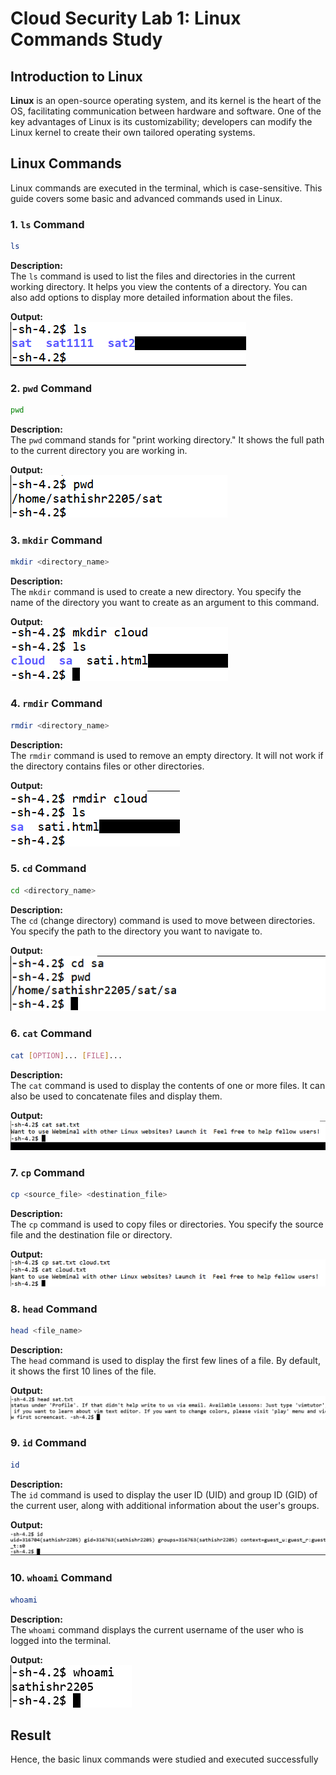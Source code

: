 
# Cloud Security Lab 1: Linux Commands Study

## Introduction to Linux

**Linux** is an open-source operating system, and its kernel is the heart of the OS, facilitating communication between hardware and software. One of the key advantages of Linux is its customizability; developers can modify the Linux kernel to create their own tailored operating systems.

## Linux Commands

Linux commands are executed in the terminal, which is case-sensitive. This guide covers some basic and advanced commands used in Linux.

### 1. `ls` Command  
```bash
ls
```
**Description:**  
The `ls` command is used to list the files and directories in the current working directory. It helps you view the contents of a directory. You can also add options to display more detailed information about the files.

**Output:**  
![Output](ls.png)

### 2. `pwd` Command  
```bash
pwd
```
**Description:**  
The `pwd` command stands for "print working directory." It shows the full path to the current directory you are working in.

**Output:**  
![Output](pwd.png)

### 3. `mkdir` Command  
```bash
mkdir <directory_name>
```
**Description:**  
The `mkdir` command is used to create a new directory. You specify the name of the directory you want to create as an argument to this command.

**Output:**  
![Output](mkdir.png)

### 4. `rmdir` Command  
```bash
rmdir <directory_name>
```
**Description:**  
The `rmdir` command is used to remove an empty directory. It will not work if the directory contains files or other directories.

**Output:**  
![Output](rmdir.png)

### 5. `cd` Command  
```bash
cd <directory_name>
```
**Description:**  
The `cd` (change directory) command is used to move between directories. You specify the path to the directory you want to navigate to.

**Output:**  
![Output](cd.png)

### 6. `cat` Command  
```bash
cat [OPTION]... [FILE]...
```
**Description:**  
The `cat` command is used to display the contents of one or more files. It can also be used to concatenate files and display them.

**Output:**  
![Output](cat.png)

### 7. `cp` Command  
```bash
cp <source_file> <destination_file>
```
**Description:**  
The `cp` command is used to copy files or directories. You specify the source file and the destination file or directory.

**Output:**  
![Output](cp.png)

### 8. `head` Command  
```bash
head <file_name>
```
**Description:**  
The `head` command is used to display the first few lines of a file. By default, it shows the first 10 lines of the file.

**Output:**  
![Output](head.png)

### 9. `id` Command  
```bash
id
```
**Description:**  
The `id` command is used to display the user ID (UID) and group ID (GID) of the current user, along with additional information about the user's groups.

**Output:**  
![Output](id.png)

### 10. `whoami` Command  
```bash
whoami
```
**Description:**  
The `whoami` command displays the current username of the user who is logged into the terminal.

**Output:**  
![Output](whoami.png)

## Result  
Hence, the basic linux commands were studied and executed successfully
